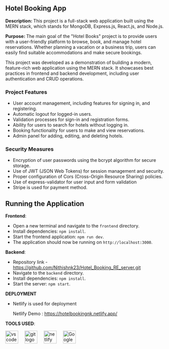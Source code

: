 ## Hotel Booking App
<p><b>Description: </b> This project is a full-stack web application built using the MERN stack, which stands for MongoDB, Express.js, React.js, and Node.js. </p> 
<p><b>Purpose: </b>The main goal of the "Hotel Books" project is to provide users with a user-friendly platform to browse, book, and manage hotel reservations. Whether planning a vacation or a business trip, users can easily find suitable accommodations and make secure bookings.

This project was developed as a demonstration of building a modern, feature-rich web application using the MERN stack. It showcases best practices in frontend and backend development, including user authentication and CRUD operations.


### Project Features

- User account management, including features for signing in, and registering.
- Automatic logout for logged-in users.
- Validation processes for sign-in and registration forms.
- Ability for users to search for hotels without logging in.
- Booking functionality for users to make and view reservations.
- Admin panel for adding, editing, and deleting hotels.

### Security Measures

- Encryption of user passwords using the bcrypt algorithm for secure storage.
- Use of JWT (JSON Web Tokens) for session management and security.
- Proper configuration of Cors (Cross-Origin Resource Sharing) policies.
- Use of express-validator for user input and form validation
- Stripe is used for payment method.


## Running the Application

 **Frontend**:
 
   - Open a new terminal and navigate to the `frontend` directory.
   - Install dependencies: `npm install`.
   - Start the frontend application: `npm run dev`.
   - The application should now be running on `http://localhost:3000`.

  **Backend**:
  
   - Repository link - https://github.com/Nithishnk23/Hotel_Booking_RE_server.git
   - Navigate to the `backend` directory.
   - Install dependencies: `npm install`.
   - Start the server: `npm start`.

 **DEPLOYMENT**
 
   - Netlify is used for deployment
    <p align="1eft">Netlify Demo : https://hotelbookingnk.netlify.app/</p> 


**TOOLS USED**:
 <div align="left">
  <img src="https://cdn.simpleicons.org/visualstudiocode/007ACC" height="40" alt="vscode logo"  />
  <img width="12" />
  <img src="https://cdn.simpleicons.org/git/F05032" height="40" alt="git logo"  />
  <img width="12" />
  <img src="https://cdn.simpleicons.org/netlify/00C7B7" height="40" alt="netlify logo"  />
  <img width="12" />
  <img src="https://upload.wikimedia.org/wikipedia/commons/thumb/e/e1/Google_Chrome_icon_%28February_2022%29.svg/72px-Google_Chrome_icon_%28February_2022%29.svg.png" height="40" alt="Google chrome logo"  />
</div>

    
